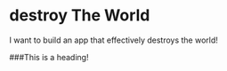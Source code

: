 # destroy The World
I want to build an app that effectively destroys the world!

###This is a heading!
